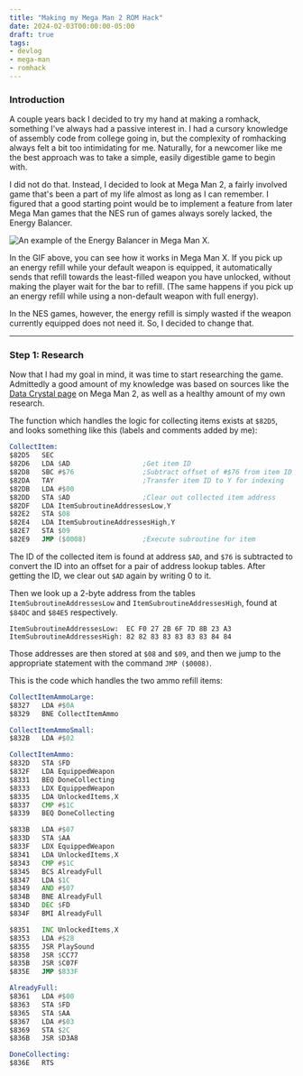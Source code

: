 ```yaml
---
title: "Making my Mega Man 2 ROM Hack"
date: 2024-02-03T00:00:00-05:00
draft: true
tags:
- devlog
- mega-man
- romhack
---
```


### Introduction

A couple years back I decided to try my hand at making a romhack, something I've always had a passive interest in. I had a cursory knowledge of assembly code from college going in, but the complexity of romhacking always felt a bit too intimidating for me. Naturally, for a newcomer like me the best approach was to take a simple, easily digestible game to begin with.

I did not do that. Instead, I decided to look at Mega Man 2, a fairly involved game that's been a part of my life almost as long as I can remember. I figured that a good starting point would be to implement a feature from later Mega Man games that the NES run of games always sorely lacked, the Energy Balancer.

![An example of the Energy Balancer in Mega Man X.](../energy_balancer_demo.gif)

In the GIF above, you can see how it works in Mega Man X. If you pick up an energy refill while your default weapon is equipped, it automatically sends that refill towards the least-filled weapon you have unlocked, without making the player wait for the bar to refill. (The same happens if you pick up an energy refill while using a non-default weapon with full energy).

In the NES games, however, the energy refill is simply wasted if the weapon currently equipped does not need it. So, I decided to change that.

---

### Step 1: Research

Now that I had my goal in mind, it was time to start researching the game. Admittedly a good amount of my knowledge was based on sources like the [Data Crystal page](https://datacrystal.tcrf.net/wiki/Mega_Man_2) on Mega Man 2, as well as a healthy amount of my own research.

The function which handles the logic for collecting items exists at ``$82D5``, and looks something like this (labels and comments added by me):

```asm
CollectItem:
$82D5   SEC
$82D6   LDA $AD                  ;Get item ID
$82D8   SBC #$76                 ;Subtract offset of #$76 from item ID
$82DA   TAY                      ;Transfer item ID to Y for indexing
$82DB   LDA #$00
$82DD   STA $AD                  ;Clear out collected item address
$82DF   LDA ItemSubroutineAddressesLow,Y
$82E2   STA $08
$82E4   LDA ItemSubroutineAddressesHigh,Y
$82E7   STA $09
$82E9   JMP ($0008)              ;Execute subroutine for item
```

The ID of the collected item is found at address `$AD`, and `$76` is subtracted to convert the ID into an offset for a pair of address lookup tables. After getting the ID, we clear out `$AD` again by writing 0 to it.

Then we look up a 2-byte address from the tables `ItemSubroutineAddressesLow` and `ItemSubroutineAddressesHigh`, found at `$84DC` and `$84E5` respectively.

```
ItemSubroutineAddressesLow:  EC F0 27 2B 6F 7D 8B 23 A3
ItemSubroutineAddressesHigh: 82 82 83 83 83 83 83 84 84
```

Those addresses are then stored at `$08` and `$09`, and then we jump to the appropriate statement with the command `JMP ($0008)`.

This is the code which handles the two ammo refill items:

```asm
CollectItemAmmoLarge:
$8327   LDA #$0A
$8329   BNE CollectItemAmmo

CollectItemAmmoSmall:
$832B   LDA #$02

CollectItemAmmo:
$832D   STA $FD
$832F   LDA EquippedWeapon
$8331   BEQ DoneCollecting
$8333   LDX EquippedWeapon
$8335   LDA UnlockedItems,X
$8337   CMP #$1C
$8339   BEQ DoneCollecting

$833B   LDA #$07
$833D   STA $AA
$833F   LDX EquippedWeapon
$8341   LDA UnlockedItems,X
$8343   CMP #$1C
$8345   BCS AlreadyFull
$8347   LDA $1C
$8349   AND #$07
$834B   BNE AlreadyFull
$834D   DEC $FD
$834F   BMI AlreadyFull

$8351   INC UnlockedItems,X
$8353   LDA #$28
$8355   JSR PlaySound
$8358   JSR $CC77
$835B   JSR $C07F
$835E   JMP $833F

AlreadyFull:
$8361   LDA #$00
$8363   STA $FD
$8365   STA $AA
$8367   LDA #$03
$8369   STA $2C
$836B   JSR $D3A8

DoneCollecting:
$836E   RTS
```